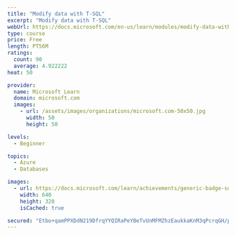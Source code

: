 ```yaml
---
title: "Modify data with T-SQL"
excerpt: "Modify data with T-SQL"
webUrl: https://docs.microsoft.com/en-us/learn/modules/modify-data-with-transact-sql/
type: course
price: Free
length: PT56M
ratings:
  count: 90
  average: 4.922222
heat: 50

provider:
  name: Microsoft Learn
  domain: microsoft.com
  images:
    - url: /assets/images/organizations/microsoft.com-50x50.jpg
      width: 50
      height: 50

levels:
  - Beginner

topics:
  - Azure
  - Databases

images:
  - url: https://docs.microsoft.com/learn/achievements/generic-badge-social.png
    width: 640
    height: 320
    isCached: true

secured: "Etbo+qamPPXDdN219DfrqYYQIRaPeYBeTvUnMFMZhzEaukkaKnM3qPcrqGH/p2H57FZPtB1qTbAqXyjkkb3hYWda3LjQqf+CgtXFHe0xTE4rjcFXf6ucqucxyqC9CZ8szGQoPenRHJXo+bs0SOQrzoTsJwDgVq7hpPZtf+IOV/KjOpKa6Xik+Z2gG7BgMDHi/YR6x8I1hDG1rqRTuS5VUcomsmGhprDikJdrubfjxKaupNBF2D+Xe3bxHQT4yIi3S782sCxYAOddKUUCi8sNXm+L4sIdKfV0uZyb8pMPzi2/R9jE6sS+DXsMOfKRXQ7ACk2Q5NWcKEjEbpsfUXrNPJ++1Dx3hb5hZqwWJOAI+NCLY9aIPlG8nMe2AZ4u1PM+bL1sjsPEuYJPih0BOW5WJkx8Vs6Ex6xXHtjerT0fo/E=;4jKBqlzV2d/957IWxiufNA=="
---
```


